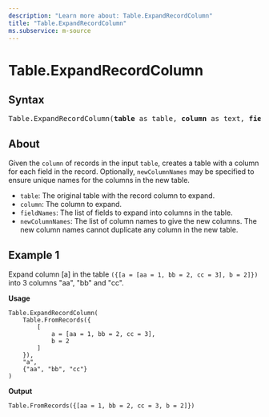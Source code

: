 ```yaml
---
description: "Learn more about: Table.ExpandRecordColumn"
title: "Table.ExpandRecordColumn"
ms.subservice: m-source
---
```

# Table.ExpandRecordColumn

## Syntax

<pre>
Table.ExpandRecordColumn(<b>table</b> as table, <b>column</b> as text, <b>fieldNames</b> as list, optional <b>newColumnNames</b> as nullable list) as table
</pre>
  
## About

Given the `column` of records in the input `table`, creates a table with a column for each field in the record. Optionally, `newColumnNames` may be specified to ensure unique names for the columns in the new table.

* `table`: The original table with the record column to expand.
* `column`: The column to expand.
* `fieldNames`: The list of fields to expand into columns in the table.
* `newColumnNames`: The list of column names to give the new columns. The new column names cannot duplicate any column in the new table.

## Example 1

Expand column [a] in the table `({[a = [aa = 1, bb = 2, cc = 3], b = 2]})` into 3 columns "aa", "bb" and "cc".

**Usage**

```powerquery-m
Table.ExpandRecordColumn(
    Table.FromRecords({
        [
            a = [aa = 1, bb = 2, cc = 3],
            b = 2
        ]
    }),
    "a",
    {"aa", "bb", "cc"}
)
```

**Output**

`Table.FromRecords({[aa = 1, bb = 2, cc = 3, b = 2]})`
